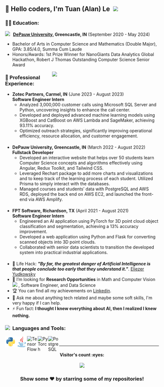  <h2>👋 Hello coders, I'm Tuan (Alan) Le &nbsp;<img src="https://media.giphy.com/media/uB6eLycBCOl68/giphy.gif" width="35"></h2>
<h3 align="left">🧑‍🎓 Education:</h3>
<strong><img src="https://media.giphy.com/media/d5kbFdLvX5SddtR9kz/giphy.gif" width="35"> &nbsp; <a href="https://www.depauw.edu/">DePauw University</a>, Greencastle, IN</strong> (September 2020 - May 2024)
<ul>
  <li>Bachelor of Arts in Computer Science and Mathematics (Double Major), GPA: 3.85/4.0, Summa Cum Laude</li>
  <li>Honors/Awards: 1st Prize Winner for NanoGiants Data Analytics Global Hackathon, Robert J Thomas Outstanding Computer Science Senior Award</li>
</ul>

<img align='right' src="https://media.giphy.com/media/VPZU7OKgjyEI7HetU0/giphy.gif" width="350">

<h3 align="left">💼 Professional Experience:</h3>
<ul>
  <li style="margin-bottom: 20px;">
    <strong>Zotec Partners, Carmel, IN</strong> (June 2023 - August 2023) <br>
    <strong>Software Engineer Intern</strong>
    <ul>
      <li>Analyzed 3,000,000 customer calls using Microsoft SQL Server and Python, uncovering insights to enhance the call center.</li>
      <li>Developed and deployed advanced machine learning models using XGBoost and CatBoost on AWS Lambda and SageMaker, achieving 93.11% accuracy.</li>
      <li>Optimized outreach strategies, significantly improving operational efficiency, resource allocation, and customer engagement.</li>
    </ul>
  </li>
  <li style="margin-bottom: 20px;">
    <strong>DePauw University, Greencastle, IN</strong> (March 2022 - August 2022) <br>
    <strong>Fullstack Developer</strong>
    <ul>
      <li>Developed an interactive website that helps over 50 students learn Computer Science concepts and algorithms effectively using Angular, Redux Toolkit, and Tailwind CSS. </li>
      <li>Leveraged Rechart package to add more charts and visualizations and to keep track of the learning process of each student. Utilized Prisma to simply interact with the databases.</li>
      <li>Managed courses and students’ data with PostgreSQL and AWS RDS, deployed the back end on AWS EC2, and launched the front-end via AWS Amplify. </li>
    </ul>
  </li>
  <li style="margin-bottom: 20px;">
    <strong>FPT Software, Richardson, TX</strong> (April 2021 - August 2021) <br>
    <strong>Software Engineer Intern</strong>
    <ul>
      <li>Engineered an AI application using PyTorch for 3D point cloud object classification and segmentation, achieving a 13% accuracy improvement.</li>
      <li>Developed a web application using Python and Flask for converting scanned objects into 3D point clouds.</li>
      <li>Collaborated with senior data scientists to transition the developed system into practical industrial applications.</li>
    </ul>
  </li>
</ul>


- 🎯 Life Hack: ***"By far, the greatest danger of Artificial Intelligence is that people conclude too early that they understand it."***. [Eliezer Yudkowsky](https://en.wikipedia.org/wiki/Eliezer_Yudkowsky)
- 🤝 I’m looking for **Research Opportunities** in Math and Computer Vision<img src="https://media.giphy.com/media/pOx12AEADoIV6zvJaS/giphy.gif" width="50" />&nbsp;, Software Engineer, and Data Science
- 🏆 You can find all my achievements on [Linkedin](https://www.linkedin.com/in/tuanle197/).
- 💬 Ask me about anything tech related and maybe some soft skills, I'm very happy if I can help.
- ⚡ Fun fact: **I thought I knew everything about AI, then I realized I knew nothing.**

<h3 align="left"><img src="https://media1.giphy.com/media/3oKIPkHXpUP8lIO0AU/giphy.gif" width="30">&nbsp;&nbsp;Languages and Tools:</h3>
<p align="left">

  <img src="https://raw.githubusercontent.com/devicons/devicon/master/icons/python/python-original.svg" alt="Python" align="left" width="36" /> 

  <img src="https://raw.githubusercontent.com/devicons/devicon/master/icons/java/java-original.svg" alt="Java" align="left" width="36" /> 

  <img src="https://upload.wikimedia.org/wikipedia/commons/2/2d/Tensorflow_logo.svg" alt="TensorFlow" align="left" width="35" /> 

  <img src="https://upload.wikimedia.org/wikipedia/commons/1/10/PyTorch_logo_icon.svg" alt="PyTorch" align="left" width="34" />

  <img src="https://user-images.githubusercontent.com/98330/63813335-20cd4b80-c8e2-11e9-9c04-e4dbf7285aa1.png" alt="PostgreSQL" align="left" width="36" />  

</p>

<br/>

<hr/>
<h4 align="center">Visitor's count :eyes:</h4>
<p align="center"><img src="https://profile-counter.glitch.me/{Tuanprofessional}/count.svg"/></p>
<div align="center">
  
### Show some ❤️ by starring some of my repositories!
</div>
